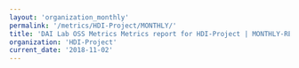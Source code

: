 ```yaml
---
layout: 'organization_monthly'
permalink: '/metrics/HDI-Project/MONTHLY/'
title: 'DAI Lab OSS Metrics Metrics report for HDI-Project | MONTHLY-REPORT-2018-11-02'
organization: 'HDI-Project'
current_date: '2018-11-02'
---
```


